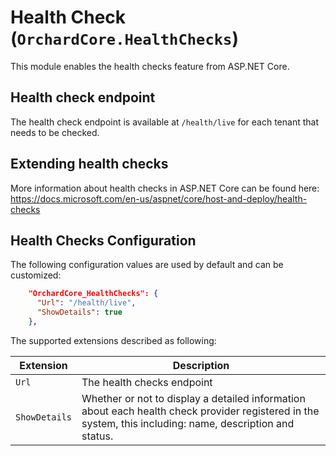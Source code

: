 # Health Check (`OrchardCore.HealthChecks`)

This module enables the health checks feature from ASP.NET Core.

## Health check endpoint

The health check endpoint is available at `/health/live` for each  tenant that needs to be checked.

## Extending health checks

More information about health checks in ASP.NET Core can be found here: <https://docs.microsoft.com/en-us/aspnet/core/host-and-deploy/health-checks>

## Health Checks Configuration

The following configuration values are used by default and can be customized:

```json
    "OrchardCore_HealthChecks": {
      "Url": "/health/live",
      "ShowDetails": true
    },
```

The supported extensions described as following:

| Extension | Description |
| --- | --- |
| `Url` | The health checks endpoint |
| `ShowDetails` | Whether or not to display a detailed information about each health check provider registered in the system, this including: name, description and status. |

